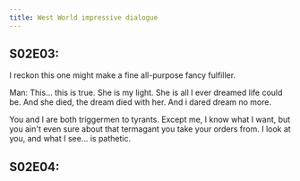 ```yaml
---
title: West World impressive dialogue
---
```


## S02E03:
I reckon this one might make a fine all-purpose fancy fulfiller.

Man: This... this is true. She is my light. She is all I ever dreamed life could be. And she died, the dream died with her. And i dared dream no more.

You and I are both triggermen to tyrants. Except me, I know what I want, but you ain't even sure about that termagant you take your orders from. I look at you, and what I see... is pathetic.

## S02E04:




